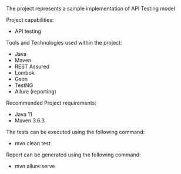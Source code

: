The project represents a sample implementation of API Testing model

Project capabilities:
* API testing

Tools and Technologies used within the project:
* Java
* Maven
* REST Assured
* Lombok
* Gson  
* TestNG
* Allure (reporting)

Recommended Project requirements:
* Java 11
* Maven 3.6.3

The tests can be executed using the following command:
* mvn clean test

Report can be generated using the following command:
* mvn allure:serve
   